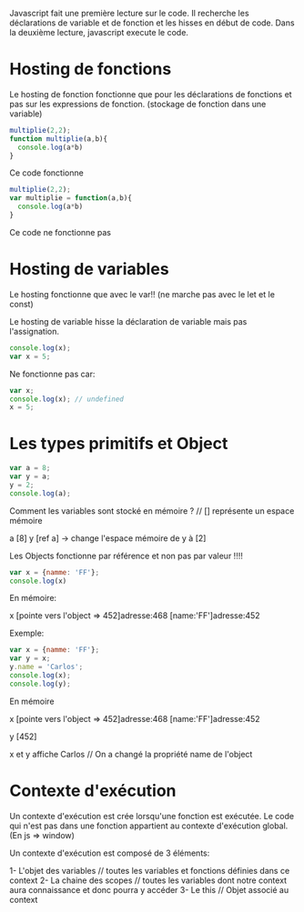 Javascript fait une première lecture sur le code.
Il recherche les déclarations de variable et de fonction et les hisses en début de code.
Dans la deuxième lecture, javascript execute le code.

# Hosting de fonctions

Le hosting de fonction fonctionne que pour les déclarations de fonctions et pas sur les expressions de fonction.
(stockage de fonction dans une variable)

```Javascript
multiplie(2,2);
function multiplie(a,b){
  console.log(a*b)
}
```
Ce code fonctionne
```Javascript
multiplie(2,2);
var multiplie = function(a,b){
  console.log(a*b)
}
```
Ce code ne fonctionne pas

# Hosting de variables

Le hosting fonctionne que avec le var!! (ne marche pas avec le let et le const)

Le hosting de variable hisse la déclaration de variable mais pas l'assignation.
```Javascript
console.log(x);
var x = 5;
```
Ne fonctionne pas car:
```Javascript
var x;
console.log(x); // undefined
x = 5;
```
# Les types primitifs et Object
```Javascript
var a = 8;
var y = a;
y = 2;
console.log(a);
```
Comment les variables sont stocké en mémoire ?
// [] représente un espace mémoire

a [8]
y [ref a]
-> change l'espace mémoire de y à [2]

Les Objects fonctionne par référence et non pas par valeur !!!!
```Javascript
var x = {namme: 'FF'};
console.log(x)
```
En mémoire:

x [pointe vers l'object => 452]adresse:468             [name:'FF']adresse:452

Exemple:
```Javascript
var x = {namme: 'FF'};
var y = x;
y.name = 'Carlos';
console.log(x);
console.log(y);
```
En mémoire

x [pointe vers l'object => 452]adresse:468             [name:'FF']adresse:452

y [452]

x et y affiche Carlos // On a changé la propriété name de l'object

# Contexte d'exécution

Un contexte d'exécution est crée lorsqu'une fonction est exécutée.
Le code qui n'est pas dans une fonction appartient au contexte d'exécution global. (En js => window)

Un contexte d'exécution est composé de 3 éléments:

1- L'objet des variables // toutes les variables et fonctions définies dans ce context
2- La chaine des scopes // toutes les variables dont notre context aura connaissance et donc pourra y accéder
3- Le this // Objet associé au context









